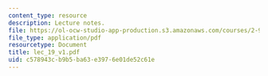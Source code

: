 ```yaml
---
content_type: resource
description: Lecture notes.
file: https://ol-ocw-studio-app-production.s3.amazonaws.com/courses/2-997-decision-making-in-large-scale-systems-spring-2004/c578943cb9b5ba63e3976e01de52c61e_lec_19_v1.pdf
file_type: application/pdf
resourcetype: Document
title: lec_19_v1.pdf
uid: c578943c-b9b5-ba63-e397-6e01de52c61e
---
```

